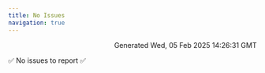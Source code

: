```yaml
---
title: No Issues
navigation: true
---
```


<p style="text-align:right;color:#cccs">
Generated Wed, 05 Feb 2025 14:26:31 GMT
</p>
<p>✅ No issues to report ✅</p>



